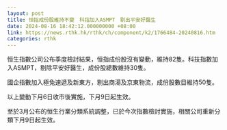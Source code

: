 ```yaml
---
layout: post
title: 恒指成份股維持不變　科指加入ASMPT　剔出平安好醫生
date: 2024-08-16 18:42:12.000000000 +08:00
link: https://news.rthk.hk/rthk/ch/component/k2/1766484-20240816.htm
categories: rthk
---
```


恒生指數公司公布季度檢討結果，恒指成份股沒有變動，維持82隻。科技指數加入ASMPT，剔除平安好醫生，成份股總數維持30隻。

國企指數加入極兔速遞及新東方，剔出商湯及京東物流，成份股數目維持50隻。

以上變動下月6日收市後實施，下月9日起生效。

至於3月公布的恒生行業分類系統調整，已於今次指數檢討實施，相關公司重新分類下月9日起生效。

